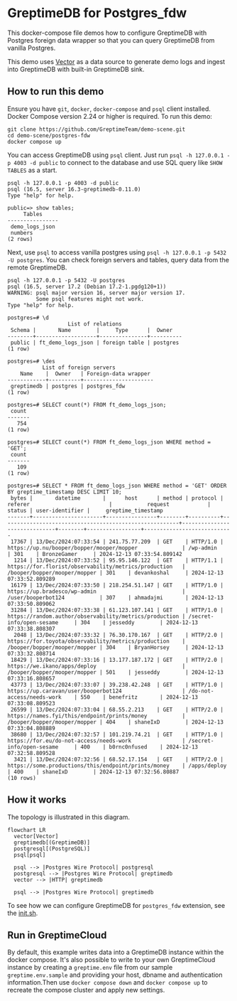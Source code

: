 # GreptimeDB for Postgres_fdw

This docker-compose file demos how to configure GreptimeDB with Postgres foreign
data wrapper so that you can query GreptimeDB from vanilla Postgres.

This demo uses [Vector](https://vector.dev) as a data source to generate demo
logs and ingest into GreptimeDB with built-in GreptimeDB sink.

## How to run this demo

Ensure you have `git`, `docker`, `docker-compose` and `psql` client
installed. Docker Compose version 2.24 or higher is required. To run this
demo:

```shell
git clone https://github.com/GreptimeTeam/demo-scene.git
cd demo-scene/postgres-fdw
docker compose up
```

You can access GreptimeDB using `psql` client. Just run `psql -h 127.0.0.1 -p
4003 -d public` to connect to the database and use SQL query like `SHOW TABLES`
as a start.

```
psql -h 127.0.0.1 -p 4003 -d public
psql (16.5, server 16.3-greptimedb-0.11.0)
Type "help" for help.

public=> show tables;
     Tables
----------------
 demo_logs_json
 numbers
(2 rows)
```

Next, use `psql` to access vanilla postgres using `psql -h 127.0.0.1 -p 5432 -U
postgres`. You can check foreign servers and tables, query data from the remote
GreptimeDB.

```
psql -h 127.0.0.1 -p 5432 -U postgres
psql (16.5, server 17.2 (Debian 17.2-1.pgdg120+1))
WARNING: psql major version 16, server major version 17.
         Some psql features might not work.
Type "help" for help.

postgres=# \d
                   List of relations
 Schema |       Name        |     Type      |  Owner
--------+-------------------+---------------+----------
 public | ft_demo_logs_json | foreign table | postgres
(1 row)

postgres=# \des
           List of foreign servers
    Name    |  Owner   | Foreign-data wrapper
------------+----------+----------------------
 greptimedb | postgres | postgres_fdw
(1 row)

postgres=# SELECT count(*) FROM ft_demo_logs_json;
 count
-------
   754
(1 row)

postgres=# SELECT count(*) FROM ft_demo_logs_json WHERE method = 'GET';
 count
-------
   109
(1 row)

postgres=# SELECT * FROM ft_demo_logs_json WHERE method = 'GET' ORDER BY greptime_timestamp DESC LIMIT 10;
 bytes |       datetime       |      host      | method | protocol |                        referer                         |           request            | status | user-identifier |     greptime_timestamp
-------+----------------------+----------------+--------+----------+--------------------------------------------------------+------------------------------+--------+-----------------+----------------------------
 17367 | 13/Dec/2024:07:33:54 | 241.75.77.209  | GET    | HTTP/1.0 | https://up.nu/booper/bopper/mooper/mopper              | /wp-admin                    | 301    | BronzeGamer     | 2024-12-13 07:33:54.809142
  1214 | 13/Dec/2024:07:33:52 | 95.95.146.122  | GET    | HTTP/1.1 | https://for.florist/observability/metrics/production   | /booper/bopper/mooper/mopper | 301    | devankoshal     | 2024-12-13 07:33:52.809289
 16179 | 13/Dec/2024:07:33:50 | 218.254.51.147 | GET    | HTTP/1.0 | https://up.bradesco/wp-admin                           | /user/booperbot124           | 307    | ahmadajmi       | 2024-12-13 07:33:50.809062
 31284 | 13/Dec/2024:07:33:38 | 61.123.107.141 | GET    | HTTP/1.0 | https://random.author/observability/metrics/production | /secret-info/open-sesame     | 304    | jesseddy        | 2024-12-13 07:33:38.808307
  2048 | 13/Dec/2024:07:33:32 | 76.30.170.167  | GET    | HTTP/2.0 | https://for.toyota/observability/metrics/production    | /booper/bopper/mooper/mopper | 304    | BryanHorsey     | 2024-12-13 07:33:32.808714
 18429 | 13/Dec/2024:07:33:16 | 13.177.187.172 | GET    | HTTP/2.0 | https://we.ikano/apps/deploy                           | /booper/bopper/mooper/mopper | 501    | jesseddy        | 2024-12-13 07:33:16.808657
 43773 | 13/Dec/2024:07:33:07 | 39.238.42.248  | GET    | HTTP/1.0 | https://up.caravan/user/booperbot124                   | /do-not-access/needs-work    | 550    | benefritz       | 2024-12-13 07:33:08.809523
 26599 | 13/Dec/2024:07:33:04 | 68.55.2.213    | GET    | HTTP/2.0 | https://names.fyi/this/endpoint/prints/money           | /booper/bopper/mooper/mopper | 404    | shaneIxD        | 2024-12-13 07:33:04.808889
 38680 | 13/Dec/2024:07:32:57 | 101.219.74.21  | GET    | HTTP/1.0 | https://for.eu/do-not-access/needs-work                | /secret-info/open-sesame     | 400    | b0rnc0nfused    | 2024-12-13 07:32:58.809528
  3421 | 13/Dec/2024:07:32:56 | 68.52.17.154   | GET    | HTTP/2.0 | https://some.productions/this/endpoint/prints/money    | /apps/deploy                 | 400    | shaneIxD        | 2024-12-13 07:32:56.80887
(10 rows)
```

## How it works

The topology is illustrated in this diagram.

```mermaid
flowchart LR
  vector[Vector]
  greptimedb[(GreptimeDB)]
  postgresql[(PostgreSQL)]
  psql[psql]

  psql --> |Postgres Wire Protocol| postgresql
  postgresql --> |Postgres Wire Protocol| greptimedb
  vector --> |HTTP| greptimedb

  psql --> |Postgres Wire Protocol| greptimedb
```

To see how we can configure GreptimeDB for `postgres_fdw` extension, see the
[init.sh](./docker-entrypoint-initdb.d/init.sh).

## Run in GreptimeCloud

By default, this example writes data into a GreptimeDB instance within the
docker compose. It's also possible to write to your own GreptimeCloud instance
by creating a `greptime.env` file from our sample `greptime.env.sample` and
providing your host, dbname and authentication information.Then use `docker
compose down` and `docker compose up` to recreate the compose cluster and apply
new settings.
